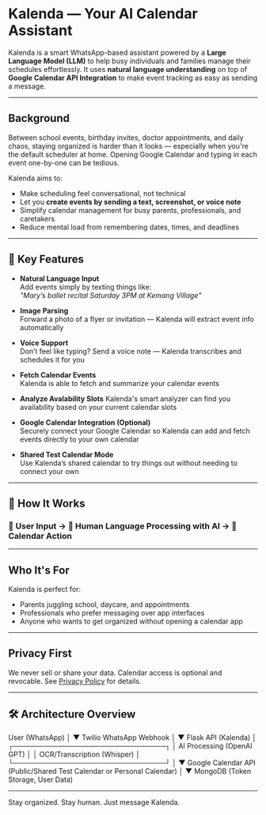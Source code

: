 # Kalenda — Your AI Calendar Assistant

Kalenda is a smart WhatsApp-based assistant powered by a **Large Language Model (LLM)** to help busy individuals and families manage their schedules effortlessly. It uses **natural language understanding** on top of **Google Calendar API Integration** to make event tracking as easy as sending a message.

---

## Background

Between school events, birthday invites, doctor appointments, and daily chaos, staying organized is harder than it looks — especially when you're the default scheduler at home. Opening Google Calendar and typing in each event one-by-one can be tedious.

Kalenda aims to:

- Make scheduling feel conversational, not technical
- Let you **create events by sending a text, screenshot, or voice note**
- Simplify calendar management for busy parents, professionals, and caretakers
- Reduce mental load from remembering dates, times, and deadlines

---

## 🔧 Key Features

- **Natural Language Input**  
  Add events simply by texting things like:  
  _"Mary’s ballet recital Saturday 3PM at Kemang Village"_

- **Image Parsing**  
  Forward a photo of a flyer or invitation — Kalenda will extract event info automatically

- **Voice Support**  
  Don’t feel like typing? Send a voice note — Kalenda transcribes and schedules it for you

- **Fetch Calendar Events**  
  Kalenda is able to fetch and summarize your calendar events
  
- **Analyze Avalability Slots**
  Kalenda's smart analyzer can find you availability based on your current calendar slots

- **Google Calendar Integration (Optional)**  
  Securely connect your Google Calendar so Kalenda can add and fetch events directly to your own calendar

- **Shared Test Calendar Mode**  
  Use Kalenda’s shared calendar to try things out without needing to connect your own

---

## 🔁 How It Works

### 📲 User Input → 🧠 Human Language Processing with AI → 📆 Calendar Action

---

## Who It's For

Kalenda is perfect for:

- Parents juggling school, daycare, and appointments  
- Professionals who prefer messaging over app interfaces  
- Anyone who wants to get organized without opening a calendar app

---

## Privacy First
We never sell or share your data. Calendar access is optional and revocable. See [Privacy Policy](./docs/privacy.md) for details.

---

## 🛠️ Architecture Overview
User (WhatsApp)
    │
    ▼
Twilio WhatsApp Webhook
    │
    ▼
Flask API (Kalenda)
    │
 ┌───────────────────────────────┐
 │ AI Processing (OpenAI GPT)    │
 │ OCR/Transcription (Whisper)   │
 └───────────────────────────────┘
    │
    ▼
Google Calendar API (Public/Shared Test Calendar or Personal Calendar)
    │
    ▼
MongoDB (Token Storage, User Data)

---

Stay organized. Stay human. Just message Kalenda.

